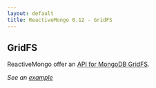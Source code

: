 ```yaml
---
layout: default
title: ReactiveMongo 0.12 - GridFS
---
```


## GridFS

ReactiveMongo offer an [API for MongoDB GridFS](../../api/index.html#reactivemongo.api.gridfs.GridFS).

*See an [example](../tutorial/play2.html#helpers-for-gridfs)*

